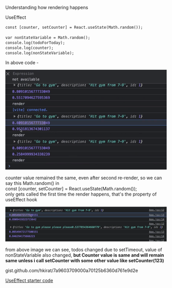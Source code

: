 

Understanding how rendering happens 

UseEffect 


    const [counter, setCounter] = React.useState(Math.random());

    var nonStateVariable = Math.random();
    console.log(todoForToday);
    console.log(counter);
    console.log(nonStateVariable);

In above code - 

![alt text](<Screenshot 2024-05-12 190148.png>)

counter value remained the same, even after second re-render, so we can say this Math.random() in  
const [counter, setCounter] = React.useState(Math.random());  
 only gets called the first time the render happens, that's the property of useEffect hook 

 ![alt text](<Screenshot 2024-05-12 191654.png>)

 from above image we can see, todos changed due to setTimeout, value of nonStateVariable also changed, **but Counter value is same and will  remain same unless i call setCounter with some other value like setCounter(123)**


gist.github.com/hkirat/7a9603709000a70125b6360d761e9d2e


<a href="gist.github.com/hkirat/7a9603709000a70125b6360d761e9d2e" target="_blank">UseEffect starter code</a>



